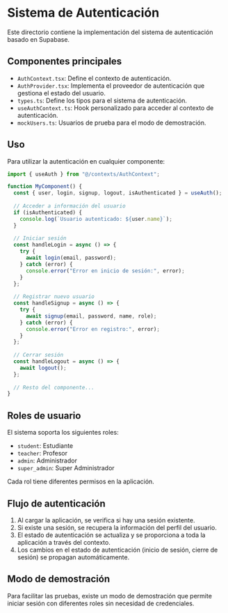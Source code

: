 
# Sistema de Autenticación

Este directorio contiene la implementación del sistema de autenticación basado en Supabase.

## Componentes principales

- `AuthContext.tsx`: Define el contexto de autenticación.
- `AuthProvider.tsx`: Implementa el proveedor de autenticación que gestiona el estado del usuario.
- `types.ts`: Define los tipos para el sistema de autenticación.
- `useAuthContext.ts`: Hook personalizado para acceder al contexto de autenticación.
- `mockUsers.ts`: Usuarios de prueba para el modo de demostración.

## Uso

Para utilizar la autenticación en cualquier componente:

```typescript
import { useAuth } from "@/contexts/AuthContext";

function MyComponent() {
  const { user, login, signup, logout, isAuthenticated } = useAuth();
  
  // Acceder a información del usuario
  if (isAuthenticated) {
    console.log(`Usuario autenticado: ${user.name}`);
  }
  
  // Iniciar sesión
  const handleLogin = async () => {
    try {
      await login(email, password);
    } catch (error) {
      console.error("Error en inicio de sesión:", error);
    }
  };
  
  // Registrar nuevo usuario
  const handleSignup = async () => {
    try {
      await signup(email, password, name, role);
    } catch (error) {
      console.error("Error en registro:", error);
    }
  };
  
  // Cerrar sesión
  const handleLogout = async () => {
    await logout();
  };
  
  // Resto del componente...
}
```

## Roles de usuario

El sistema soporta los siguientes roles:
- `student`: Estudiante
- `teacher`: Profesor
- `admin`: Administrador
- `super_admin`: Super Administrador

Cada rol tiene diferentes permisos en la aplicación.

## Flujo de autenticación

1. Al cargar la aplicación, se verifica si hay una sesión existente.
2. Si existe una sesión, se recupera la información del perfil del usuario.
3. El estado de autenticación se actualiza y se proporciona a toda la aplicación a través del contexto.
4. Los cambios en el estado de autenticación (inicio de sesión, cierre de sesión) se propagan automáticamente.

## Modo de demostración

Para facilitar las pruebas, existe un modo de demostración que permite iniciar sesión con diferentes roles sin necesidad de credenciales.
